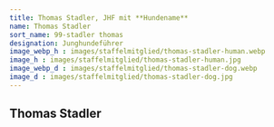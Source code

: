 ```yaml
---
title: Thomas Stadler, JHF mit **Hundename**
name: Thomas Stadler
sort_name: 99-stadler thomas
designation: Junghundeführer
image_webp_h : images/staffelmitglied/thomas-stadler-human.webp
image_h : images/staffelmitglied/thomas-stadler-human.jpg
image_webp_d : images/staffelmitglied/thomas-stadler-dog.webp
image_d : images/staffelmitglied/thomas-stadler-dog.jpg
---
```

## Thomas Stadler